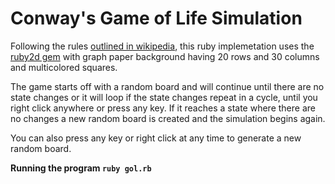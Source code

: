 # Conway's Game of Life Simulation

Following the rules  [outlined in wikipedia](https://en.wikipedia.org/wiki/Conway%27s_Game_of_Life), this ruby implemetation uses the [ruby2d gem](https://www.ruby2d.com/) with graph paper background having 20 rows and 30 columns and multicolored squares.

The game starts off with a random board and will continue until there are no state changes or it will loop if the state changes repeat in a cycle, until you right click anywhere or press any key. If it reaches a state where there are no changes a new random board is created and the simulation begins again.

You can also press any key or right click at any time to generate a new random board.

**Running the program `ruby gol.rb`**

